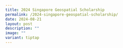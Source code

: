 ```yaml
---
title: 2024 Singapore Geospatial Scholarship
permalink: /2024-singapore-geospatial-scholarship/
date: 2024-08-21
layout: post
description: ""
image: ""
variant: tiptap
---
```

